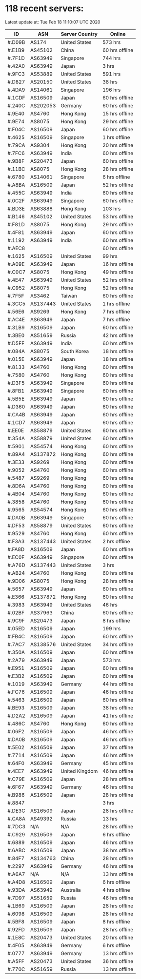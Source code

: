 # 118 recent servers:

Latest update at: Tue Feb 18 11:10:07 UTC 2020

| ID | ASN | Server Country | Online |
| -- | --- | -------------- | ------ |
| #.D09B | AS174 | United States | 573 hrs |
| #.E1B9 | AS45102 | China | 60 hrs offline |
| #.7F1D | AS63949 | Singapore | 744 hrs |
| #.42A0 | AS63949 | Japan | 3 hrs |
| #.9FC3 | AS53889 | United States | 591 hrs |
| #.D827 | AS20150 | United States | 38 hrs |
| #.4DA9 | AS14061 | Singapore | 196 hrs |
| #.1CDF | AS16509 | Japan | 60 hrs offline |
| #.240C | AS202053 | Germany | 60 hrs offline |
| #.9E40 | AS4760 | Hong Kong | 15 hrs offline |
| #.9E74 | AS8075 | Hong Kong | 29 hrs offline |
| #.F04C | AS16509 | Japan | 60 hrs offline |
| #.4625 | AS16509 | Singapore | 1 hrs offline |
| #.79CA | AS9304 | Hong Kong | 20 hrs offline |
| #.7FC6 | AS63949 | India | 60 hrs offline |
| #.9B8F | AS20473 | Japan | 60 hrs offline |
| #.11BC | AS8075 | Hong Kong | 28 hrs offline |
| #.6780 | AS14061 | Singapore | 6 hrs offline |
| #.A8BA | AS16509 | Japan | 52 hrs offline |
| #.455C | AS63949 | India | 60 hrs offline |
| #.0C2F | AS63949 | Singapore | 60 hrs offline |
| #.BD3E | AS63888 | Hong Kong | 103 hrs |
| #.B146 | AS45102 | United States | 53 hrs offline |
| #.F81D | AS8075 | Hong Kong | 29 hrs offline |
| #.4F81 | AS63949 | Japan | 60 hrs offline |
| #.1192 | AS63949 | India | 60 hrs offline |
| #.AEC8 |  |  | 60 hrs offline |
| #.1625 | AS16509 | United States | 99 hrs |
| #.A09E | AS63949 | Japan | 16 hrs offline |
| #.C0C7 | AS8075 | Hong Kong | 49 hrs offline |
| #.4E47 | AS63949 | United States | 52 hrs offline |
| #.C952 | AS8075 | Hong Kong | 52 hrs offline |
| #.7F5F | AS3462 | Taiwan | 60 hrs offline |
| #.3CC5 | AS137443 | United States | 1 hrs offline |
| #.56E6 | AS9269 | Hong Kong | 7 hrs offline |
| #.AC4E | AS63949 | Japan | 7 hrs offline |
| #.31B9 | AS16509 | Japan | 60 hrs offline |
| #.3BE0 | AS51659 | Russia | 42 hrs offline |
| #.D5FF | AS63949 | India | 60 hrs offline |
| #.084A | AS8075 | South Korea | 18 hrs offline |
| #.015E | AS63949 | Japan | 18 hrs offline |
| #.8133 | AS4760 | Hong Kong | 60 hrs offline |
| #.7580 | AS4760 | Hong Kong | 60 hrs offline |
| #.D3F5 | AS63949 | Singapore | 60 hrs offline |
| #.8FB1 | AS63949 | Singapore | 60 hrs offline |
| #.5B5E | AS63949 | Japan | 60 hrs offline |
| #.D360 | AS63949 | Japan | 60 hrs offline |
| #.CA4B | AS63949 | Japan | 60 hrs offline |
| #.1CD7 | AS63949 | Japan | 60 hrs offline |
| #.EE0E | AS58879 | United States | 60 hrs offline |
| #.354A | AS58879 | United States | 60 hrs offline |
| #.5901 | AS54574 | Hong Kong | 60 hrs offline |
| #.89A4 | AS137872 | Hong Kong | 60 hrs offline |
| #.3E33 | AS9269 | Hong Kong | 60 hrs offline |
| #.9052 | AS4760 | Hong Kong | 60 hrs offline |
| #.5487 | AS9269 | Hong Kong | 60 hrs offline |
| #.8D6A | AS4760 | Hong Kong | 60 hrs offline |
| #.4B04 | AS4760 | Hong Kong | 60 hrs offline |
| #.3858 | AS4760 | Hong Kong | 60 hrs offline |
| #.9565 | AS54574 | Hong Kong | 60 hrs offline |
| #.DA0B | AS63949 | Singapore | 60 hrs offline |
| #.DF53 | AS58879 | United States | 60 hrs offline |
| #.9529 | AS4760 | Hong Kong | 60 hrs offline |
| #.F3A3 | AS137443 | United States | 2 hrs offline |
| #.FA8D | AS16509 | Japan | 60 hrs offline |
| #.EC0F | AS63949 | Singapore | 60 hrs offline |
| #.A76D | AS137443 | United States | 3 hrs |
| #.AB24 | AS4760 | Hong Kong | 60 hrs offline |
| #.9D06 | AS8075 | Hong Kong | 28 hrs offline |
| #.5657 | AS63949 | Japan | 60 hrs offline |
| #.E366 | AS137872 | Hong Kong | 60 hrs offline |
| #.3983 | AS63949 | United States | 46 hrs |
| #.02BF | AS37963 | China | 60 hrs offline |
| #.9C9F | AS20473 | Japan | 8 hrs offline |
| #.05ED | AS16509 | Japan | 199 hrs |
| #.FB4C | AS16509 | Japan | 60 hrs offline |
| #.7AC7 | AS138576 | United States | 34 hrs offline |
| #.350A | AS16509 | Japan | 60 hrs offline |
| #.2A79 | AS63949 | Japan | 573 hrs |
| #.E951 | AS16509 | Japan | 60 hrs offline |
| #.E3B2 | AS16509 | Japan | 60 hrs offline |
| #.1019 | AS63949 | Germany | 44 hrs offline |
| #.FC76 | AS16509 | Japan | 46 hrs offline |
| #.5463 | AS16509 | Japan | 60 hrs offline |
| #.BE93 | AS16509 | Japan | 38 hrs offline |
| #.D2A2 | AS16509 | Japan | 41 hrs offline |
| #.486C | AS4760 | Hong Kong | 60 hrs offline |
| #.06F2 | AS16509 | Japan | 46 hrs offline |
| #.DA0B | AS16509 | Japan | 46 hrs offline |
| #.5E02 | AS16509 | Japan | 37 hrs offline |
| #.7714 | AS16509 | Japan | 46 hrs offline |
| #.64F0 | AS63949 | Germany | 45 hrs offline |
| #.4EE7 | AS63949 | United Kingdom | 46 hrs offline |
| #.C79E | AS16509 | Japan | 28 hrs offline |
| #.6F67 | AS63949 | Germany | 46 hrs offline |
| #.B986 | AS16509 | Japan | 28 hrs offline |
| #.8847 |  |  | 3 hrs |
| #.DE3C | AS16509 | Japan | 28 hrs offline |
| #.CA8A | AS49392 | Russia | 13 hrs |
| #.7DC3 | N/A | N/A | 28 hrs offline |
| #.C929 | AS16509 | Japan | 6 hrs offline |
| #.6889 | AS16509 | Japan | 46 hrs offline |
| #.6ABC | AS16509 | Japan | 38 hrs offline |
| #.84F7 | AS134763 | China | 28 hrs offline |
| #.2297 | AS63949 | Germany | 46 hrs offline |
| #.A6A7 | N/A | N/A | 13 hrs offline |
| #.A4D8 | AS16509 | Japan | 6 hrs offline |
| #.93DA | AS63949 | Australia | 4 hrs offline |
| #.7D97 | AS51659 | Russia | 46 hrs offline |
| #.1B69 | AS16509 | Japan | 28 hrs offline |
| #.6098 | AS16509 | Japan | 28 hrs offline |
| #.5BF8 | AS16509 | Japan | 8 hrs offline |
| #.92FD | AS16509 | Japan | 28 hrs offline |
| #.1E8C | AS20473 | United States | 20 hrs offline |
| #.4F05 | AS63949 | Germany | 6 hrs offline |
| #.0777 | AS63949 | Germany | 13 hrs offline |
| #.A5FF | AS20473 | United States | 36 hrs offline |
| #.770C | AS51659 | Russia | 13 hrs offline |

